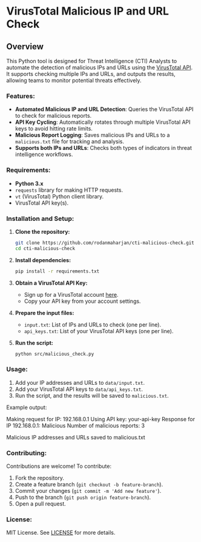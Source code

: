 # VirusTotal Malicious IP and URL Check

## Overview

This Python tool is designed for Threat Intelligence (CTI) Analysts to automate the detection of malicious IPs and URLs using the [VirusTotal API](https://www.virustotal.com/). It supports checking multiple IPs and URLs, and outputs the results, allowing teams to monitor potential threats effectively.

### Features:
- **Automated Malicious IP and URL Detection**: Queries the VirusTotal API to check for malicious reports.
- **API Key Cycling**: Automatically rotates through multiple VirusTotal API keys to avoid hitting rate limits.
- **Malicious Report Logging**: Saves malicious IPs and URLs to a `malicious.txt` file for tracking and analysis.
- **Supports both IPs and URLs**: Checks both types of indicators in threat intelligence workflows.

### Requirements:
- **Python 3.x**
- `requests` library for making HTTP requests.
- `vt` (VirusTotal) Python client library.
- VirusTotal API key(s).

### Installation and Setup:

1. **Clone the repository:**
    ```bash
    git clone https://github.com/rodanmaharjan/cti-malicious-check.git
    cd cti-malicious-check
    ```

2. **Install dependencies:**
    ```bash
    pip install -r requirements.txt
    ```

3. **Obtain a VirusTotal API Key:**
    - Sign up for a VirusTotal account [here](https://www.virustotal.com/).
    - Copy your API key from your account settings.

4. **Prepare the input files:**
    - `input.txt`: List of IPs and URLs to check (one per line).
    - `api_keys.txt`: List of your VirusTotal API keys (one per line).

5. **Run the script:**
    ```bash
    python src/malicious_check.py
    ```

### Usage:
1. Add your IP addresses and URLs to `data/input.txt`.
2. Add your VirusTotal API keys to `data/api_keys.txt`.
3. Run the script, and the results will be saved to `malicious.txt`.

Example output:

Making request for IP: 192.168.0.1 Using API key: your-api-key Response for IP 192.168.0.1: Malicious Number of malicious reports: 3

Malicious IP addresses and URLs saved to malicious.txt

### Contributing:
Contributions are welcome! To contribute:
1. Fork the repository.
2. Create a feature branch (`git checkout -b feature-branch`).
3. Commit your changes (`git commit -m 'Add new feature'`).
4. Push to the branch (`git push origin feature-branch`).
5. Open a pull request.

### License:
MIT License. See [LICENSE](LICENSE) for more details.
